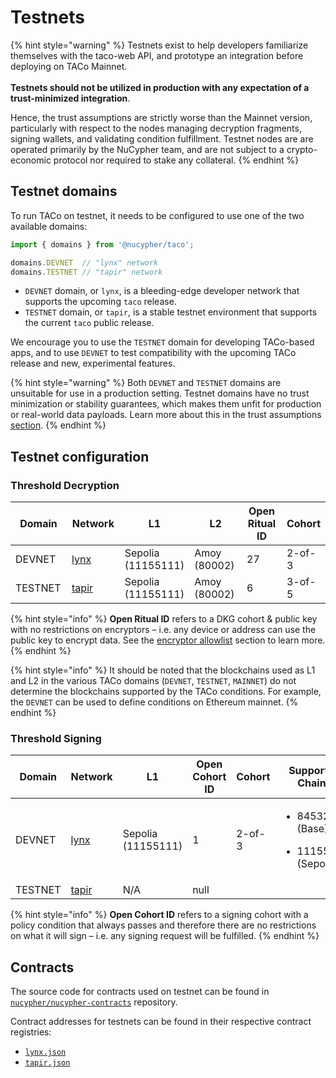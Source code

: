 # Testnets

{% hint style="warning" %}
Testnets exist to help developers familiarize themselves with the taco-web API, and prototype an integration before deploying on TACo Mainnet. \
\
**Testnets should not be utilized in production with any expectation of a trust-minimized integration**.&#x20;

Hence, the trust assumptions are strictly worse than the Mainnet version, particularly with respect to the nodes managing decryption fragments, signing wallets, and validating condition fulfillment. Testnet nodes are are operated primarily by the NuCypher team, and are not subject to a crypto-economic protocol nor required to stake any collateral.
{% endhint %}

## Testnet domains

To run TACo on testnet, it needs to be configured to use one of the two available domains:

```typescript
import { domains } from '@nucypher/taco';

domains.DEVNET  // "lynx" network
domains.TESTNET // "tapir" network
```

* `DEVNET` domain, or `lynx`, is a bleeding-edge developer network that supports the upcoming `taco` release.
* `TESTNET` domain, or `tapir`, is a stable testnet environment that supports the current `taco` public release.

We encourage you to use the `TESTNET` domain for developing TACo-based apps, and to use `DEVNET` to test compatibility with the upcoming TACo release and new, experimental features.

{% hint style="warning" %}
Both `DEVNET` and `TESTNET` domains are unsuitable for use in a production setting. Testnet domains have no trust minimization or stability guarantees, which makes them unfit for production or real-world data payloads. Learn more about this in the trust assumptions [section](../for-product-leads/trust-assumptions/).
{% endhint %}

## Testnet configuration

### Threshold Decryption

<table><thead><tr><th width="111.73046875">Domain</th><th width="104.45703125">Network</th><th width="97.421875">L1</th><th width="149.21875">L2</th><th width="132.953125" data-type="number">Open Ritual ID</th><th>Cohort</th></tr></thead><tbody><tr><td>DEVNET</td><td><a href="https://lynx-3.nucypher.network:9151/status">lynx</a></td><td>Sepolia<br>(11155111)</td><td>Amoy (80002)</td><td>27</td><td>2-of-3</td></tr><tr><td>TESTNET</td><td><a href="https://tapir-3.nucypher.network:9151/status">tapir</a></td><td>Sepolia<br>(11155111)</td><td>Amoy (80002)</td><td>6</td><td>3-of-5</td></tr></tbody></table>

{% hint style="info" %}
**Open Ritual ID** refers to a DKG cohort & public key with no restrictions on encryptors – i.e. any device or address can use the public key to encrypt data. See the [encryptor allowlist](access-control/taco-integration/encryptor-allowlist.md) section to learn more.
{% endhint %}

{% hint style="info" %}
It should be noted that the blockchains used as L1 and L2 in the various TACo domains (`DEVNET`, `TESTNET`, `MAINNET`) do not determine the blockchains supported by the TACo conditions. For example, the `DEVNET` can be used to define conditions on Ethereum mainnet.
{% endhint %}

### Threshold Signing

<table><thead><tr><th width="102.328125">Domain</th><th width="110.19921875">Network</th><th width="92.296875">L1 </th><th width="150.02734375" data-type="number">Open Cohort ID</th><th width="102.4609375">Cohort</th><th>Supported Chains</th></tr></thead><tbody><tr><td>DEVNET</td><td><a href="https://lynx-3.nucypher.network:9151/status">lynx</a></td><td>Sepolia<br>(11155111)</td><td>1</td><td>2-of-3</td><td><ul><li>84532 (Base)</li></ul><ul><li>11155111 (Sepolia)</li></ul></td></tr><tr><td>TESTNET</td><td><a href="https://tapir-3.nucypher.network:9151/status">tapir</a></td><td>N/A</td><td>null</td><td></td><td></td></tr></tbody></table>

{% hint style="info" %}
**Open Cohort ID** refers to a signing cohort with a policy condition that always passes and therefore there are no restrictions on what it will sign – i.e. any signing request will be fulfilled.
{% endhint %}

## Contracts

The source code for contracts used on testnet can be found in [`nucypher/nucypher-contracts`](https://github.com/nucypher/nucypher-contracts) repository.&#x20;

Contract addresses for testnets can be found in their respective contract registries:

* [`lynx.json`](https://github.com/nucypher/nucypher-contracts/blob/main/deployment/artifacts/lynx.json)
* [`tapir.json`](https://github.com/nucypher/nucypher-contracts/blob/main/deployment/artifacts/tapir.json)
